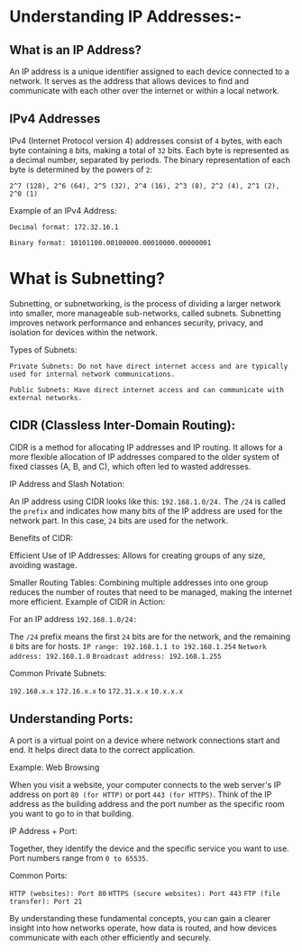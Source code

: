# Understanding IP Addresses:-

## What is an IP Address?

An IP address is a unique identifier assigned to each device connected to a network. It serves as the address that allows devices to find and communicate with each other over the internet or within a local network.

## IPv4 Addresses


IPv4 (Internet Protocol version 4) addresses consist of `4` bytes, with each byte containing `8` bits, making a total of `32` bits. Each byte is represented as a decimal number, separated by periods. The binary representation of each byte is determined by the powers of ``2``:

`2^7 (128), 2^6 (64), 2^5 (32), 2^4 (16), 2^3 (8), 2^2 (4), 2^1 (2), 2^0 (1)`

Example of an IPv4 Address:

```Decimal format: 172.32.16.1```

```Binary format: 10101100.00100000.00010000.00000001```


# What is Subnetting?

Subnetting, or subnetworking, is the process of dividing a larger network into smaller, more manageable sub-networks, called subnets. Subnetting improves network performance and enhances security, privacy, and isolation for devices within the network.

Types of Subnets:

```Private Subnets: Do not have direct internet access and are typically used for internal network communications.```

```Public Subnets: Have direct internet access and can communicate with external networks.```

## CIDR (Classless Inter-Domain Routing):

CIDR is a method for allocating IP addresses and IP routing. It allows for a more flexible allocation of IP addresses compared to the older system of fixed classes (A, B, and C), which often led to wasted addresses.

IP Address and Slash Notation:

An IP address using CIDR looks like this: `192.168.1.0/24.` The `/24` is called the `prefix` and indicates how many bits of the IP address are used for the network part. In this case, `24` bits are used for the network.

Benefits of CIDR:

Efficient Use of IP Addresses: Allows for creating groups of any size, avoiding wastage.

Smaller Routing Tables: Combining multiple addresses into one group reduces the number of routes that need to be managed, making the internet more efficient.
Example of CIDR in Action:

For an IP address `192.168.1.0/24:`

The `/24` prefix means the first `24` bits are for the network, and the remaining `8` bits are for hosts.
`IP range: 192.168.1.1 to 192.168.1.254`
`Network address: 192.168.1.0`
`Broadcast address: 192.168.1.255`

Common Private Subnets:

`192.168.x.x`
`172.16.x.x` to `172.31.x.x`
`10.x.x.x`


## Understanding Ports:

A port is a virtual point on a device where network connections start and end. It helps direct data to the correct application.

Example: Web Browsing

When you visit a website, your computer connects to the web server's IP address on port `80 (for HTTP)` or port `443 (for HTTPS)`. Think of the IP address as the building address and the port number as the specific room you want to go to in that building.

IP Address + Port:

Together, they identify the device and the specific service you want to use. Port numbers range from `0 to 65535`.

Common Ports:

`HTTP (websites): Port 80`
`HTTPS (secure websites): Port 443`
`FTP (file transfer): Port 21`

By understanding these fundamental concepts, you can gain a clearer insight into how networks operate, how data is routed, and how devices communicate with each other efficiently and securely.